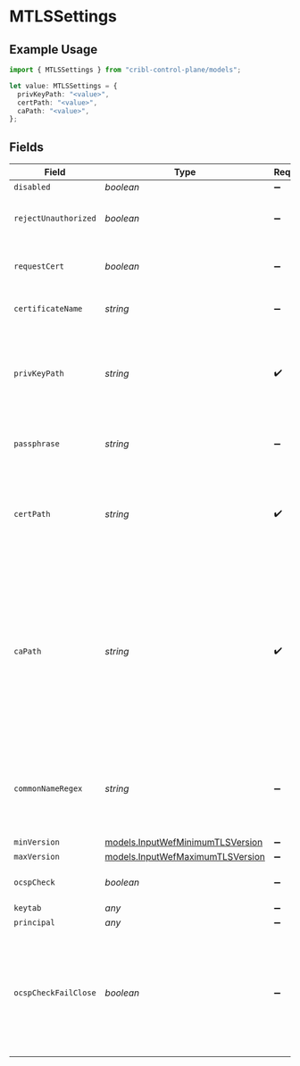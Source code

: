 # MTLSSettings

## Example Usage

```typescript
import { MTLSSettings } from "cribl-control-plane/models";

let value: MTLSSettings = {
  privKeyPath: "<value>",
  certPath: "<value>",
  caPath: "<value>",
};
```

## Fields

| Field                                                                                                                                                                                    | Type                                                                                                                                                                                     | Required                                                                                                                                                                                 | Description                                                                                                                                                                              |
| ---------------------------------------------------------------------------------------------------------------------------------------------------------------------------------------- | ---------------------------------------------------------------------------------------------------------------------------------------------------------------------------------------- | ---------------------------------------------------------------------------------------------------------------------------------------------------------------------------------------- | ---------------------------------------------------------------------------------------------------------------------------------------------------------------------------------------- |
| `disabled`                                                                                                                                                                               | *boolean*                                                                                                                                                                                | :heavy_minus_sign:                                                                                                                                                                       | Enable TLS                                                                                                                                                                               |
| `rejectUnauthorized`                                                                                                                                                                     | *boolean*                                                                                                                                                                                | :heavy_minus_sign:                                                                                                                                                                       | Required for WEF certificate authentication                                                                                                                                              |
| `requestCert`                                                                                                                                                                            | *boolean*                                                                                                                                                                                | :heavy_minus_sign:                                                                                                                                                                       | Required for WEF certificate authentication                                                                                                                                              |
| `certificateName`                                                                                                                                                                        | *string*                                                                                                                                                                                 | :heavy_minus_sign:                                                                                                                                                                       | Name of the predefined certificate                                                                                                                                                       |
| `privKeyPath`                                                                                                                                                                            | *string*                                                                                                                                                                                 | :heavy_check_mark:                                                                                                                                                                       | Path on server containing the private key to use. PEM format. Can reference $ENV_VARS.                                                                                                   |
| `passphrase`                                                                                                                                                                             | *string*                                                                                                                                                                                 | :heavy_minus_sign:                                                                                                                                                                       | Passphrase to use to decrypt private key                                                                                                                                                 |
| `certPath`                                                                                                                                                                               | *string*                                                                                                                                                                                 | :heavy_check_mark:                                                                                                                                                                       | Path on server containing certificates to use. PEM format. Can reference $ENV_VARS.                                                                                                      |
| `caPath`                                                                                                                                                                                 | *string*                                                                                                                                                                                 | :heavy_check_mark:                                                                                                                                                                       | Server path containing CA certificates (in PEM format) to use. Can reference $ENV_VARS. If multiple certificates are present in a .pem, each must directly certify the one preceding it. |
| `commonNameRegex`                                                                                                                                                                        | *string*                                                                                                                                                                                 | :heavy_minus_sign:                                                                                                                                                                       | Regex matching allowable common names in peer certificates' subject attribute                                                                                                            |
| `minVersion`                                                                                                                                                                             | [models.InputWefMinimumTLSVersion](../models/inputwefminimumtlsversion.md)                                                                                                               | :heavy_minus_sign:                                                                                                                                                                       | N/A                                                                                                                                                                                      |
| `maxVersion`                                                                                                                                                                             | [models.InputWefMaximumTLSVersion](../models/inputwefmaximumtlsversion.md)                                                                                                               | :heavy_minus_sign:                                                                                                                                                                       | N/A                                                                                                                                                                                      |
| `ocspCheck`                                                                                                                                                                              | *boolean*                                                                                                                                                                                | :heavy_minus_sign:                                                                                                                                                                       | Enable OCSP check of certificate                                                                                                                                                         |
| `keytab`                                                                                                                                                                                 | *any*                                                                                                                                                                                    | :heavy_minus_sign:                                                                                                                                                                       | N/A                                                                                                                                                                                      |
| `principal`                                                                                                                                                                              | *any*                                                                                                                                                                                    | :heavy_minus_sign:                                                                                                                                                                       | N/A                                                                                                                                                                                      |
| `ocspCheckFailClose`                                                                                                                                                                     | *boolean*                                                                                                                                                                                | :heavy_minus_sign:                                                                                                                                                                       | If enabled, checks will fail on any OCSP error. Otherwise, checks will fail only when a certificate is revoked, ignoring other errors.                                                   |